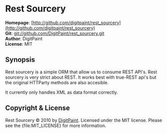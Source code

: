 Rest Sourcery
=============

**Homepage**:  [http://github.com/digitpaint/rest_sourcery](http://github.com/digitpaint/rest_sourcery)   
**Git**:       [git://github.com/DigitPaint/rest_sourcery.git](git://github.com/DigitPaint/rest_sourcery.git)   
**Author**:    DigitPaint  
**License**:   MIT

Synopsis
--------

Rest sourcery is a simple ORM that allow us to consume REST API's. Rest sourcery is very strict about REST.
It works best with true-REST api's but the original HTTParty methods are also accesible.

It currently only handles XML as data format correctly.


Copyright & License
-------------------

Rest Sourcery &copy; 2010 by [DigitPaint](mailto:info@digitpaint.nl). Licensed under the MIT
license. Please see the {file:MIT_LICENSE} for more information.
